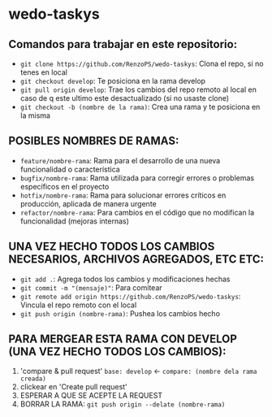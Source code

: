 # wedo-taskys
## Comandos para trabajar en este repositorio:
- `git clone https://github.com/RenzoPS/wedo-taskys`: Clona el repo, si no tenes en local
- `git checkout develop`: Te posiciona en la rama develop
- `git pull origin develop`: Trae los cambios del repo remoto al local en caso de q este ultimo este desactualizado (si no usaste clone)
- `git checkout -b (nombre de la rama)`: Crea una rama y te posiciona en la misma

## POSIBLES NOMBRES DE RAMAS:
- `feature/nombre-rama`: Rama para el desarrollo de una nueva funcionalidad o característica
- `bugfix/nombre-rama`: Rama utilizada para corregir errores o problemas específicos en el proyecto
- `hotfix/nombre-rama`: Rama para solucionar errores críticos en producción, aplicada de manera urgente
- `refactor/nombre-rama`: Para cambios en el código que no modifican la funcionalidad (mejoras internas)

## UNA VEZ HECHO TODOS LOS CAMBIOS NECESARIOS, ARCHIVOS AGREGADOS, ETC ETC:
- `git add .`: Agrega todos los cambios y modificaciones hechas
- `git commit -m "(mensaje)"`: Para comitear
- `git remote add origin https://github.com/RenzoPS/wedo-taskys`: Vincula el repo remoto con el local
- `git push origin (nombre-rama)`: Pushea los cambios hecho

## PARA MERGEAR ESTA RAMA CON DEVELOP (UNA VEZ HECHO TODOS LOS CAMBIOS): 
1. 'compare & pull request' `base: develop` <- `compare: (nombre dela rama creada)` 
2. clickear en 'Create pull request'
3. ESPERAR A QUE SE ACEPTE LA REQUEST
4. BORRAR LA RAMA: `git push origin --delate (nombre-rama)`